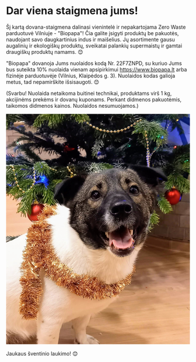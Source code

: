 # Dar viena staigmena jums!

Šį kartą dovana-staigmena dalinasi vienintelė ir nepakartojama Zero Waste parduotuvė Vilniuje - "Biopapa"! Čia galite įsigyti produktų be pakuotės, naudojant savo daugkartinius indus ir maišelius. Jų asortimente gausu augalinių ir ekologiškų produktų, sveikatai palankių supermaistų ir gamtai draugiškų produktų namams. 😊

"Biopapa" dovanoja Jums nuolaidos kodą Nr. 22F7ZNPD, su kuriuo Jums bus suteikta 10% nuolaida vienam apsipirkimui https://www.biopapa.lt arba fizinėje parduotuvėje (Vilnius, Klaipėdos g. 3). Nuolaidos kodas galioja metus, tad nepamirškite išsisaugoti. 😊

(Svarbu! Nuolaida netaikoma buitinei technikai, produktams virš 1 kg, akcijinėms prekėms ir dovanų kuponams. Perkant didmenos pakuotėmis, taikomos didmenos kainos. Nuolaidos nesumuojamos.)

![name](../../pav/sonas.jpg)

Jaukaus šventinio laukimo! 😊

